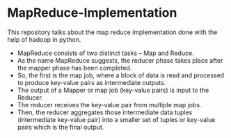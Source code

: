 # MapReduce-Implementation

This repository talks about the map reduce implementation done with the help of hadoop in python.

* MapReduce consists of two distinct tasks – Map and Reduce.
* As the name MapReduce suggests, the reducer phase takes place after the mapper phase has been completed.
* So, the first is the map job, where a block of data is read and processed to produce key-value pairs as intermediate outputs.
* The output of a Mapper or map job (key-value pairs) is input to the Reducer.
* The reducer receives the key-value pair from multiple map jobs.
* Then, the reducer aggregates those intermediate data tuples (intermediate key-value pair) into a smaller set of tuples or key-value pairs which is the final output.
